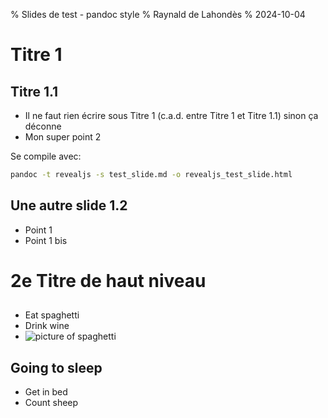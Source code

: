 % Slides de test - pandoc style
% Raynald de Lahondès
% 2024-10-04

# Titre 1

## Titre 1.1

- Il ne faut rien écrire sous Titre 1 (c.a.d. entre Titre 1 et Titre 1.1) sinon ça déconne
- Mon super point 2

Se compile avec: 
```sh
pandoc -t revealjs -s test_slide.md -o revealjs_test_slide.html
```

## Une autre slide 1.2

* Point 1
* Point 1 bis

# 2e Titre de haut niveau

##

- Eat spaghetti 
- Drink wine
- ![picture of spaghetti](images/dna_helix_small.svg)

## Going to sleep

- Get in bed
- Count sheep

